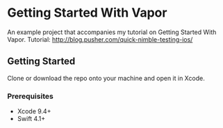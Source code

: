 # Getting Started With Vapor

An example project that accompanies my tutorial on Getting Started With Vapor. Tutorial: http://blog.pusher.com/quick-nimble-testing-ios/ 

## Getting Started

Clone or download the repo onto your machine and open it in Xcode.

### Prerequisites

* Xcode 9.4+
* Swift 4.1+

